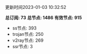 更新时间2023-01-03 10:32:52

**总订阅: 73**
**总节点: 1486**
**有效节点: 915**
- ss节点: 393
- trojan节点: 250
- v2ray节点: 269
- ssr节点: 3
